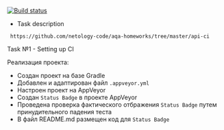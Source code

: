 [![Build status](https://ci.appveyor.com/api/projects/status/6b7r6sbeg25i6dim/branch/master?svg=true)](https://ci.appveyor.com/project/ValeriaBorisova/testing-api/branch/master)


* Task description 

``` https://github.com/netology-code/aqa-homeworks/tree/master/api-ci```

Task №1 - Setting up CI

Реализация проекта:
* Создан проект на базе Gradle
* Добавлен и адаптирован файл ```.appveyor.yml```
* Настроен проект на AppVeyor
* Создан ```Status Badge``` в проекте AppVeyor
* Проведена проверка фактического отбражения ```Status Badge``` путем принудительного падения теста
* В файл README.md размещен код для ```Status Badge```
